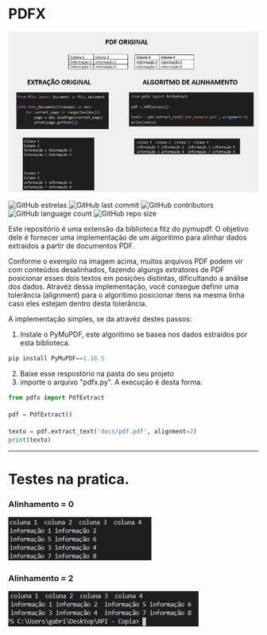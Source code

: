 # PDFX
![image](images/pdfx.png)


![GitHub estrelas](https://img.shields.io/github/stars/gabrielogregorio/pdfx)
![GitHub last commit](https://img.shields.io/github/last-commit/gabrielogregorio/pdfx?style=flat-square)
![GitHub contributors](https://img.shields.io/github/contributors/gabrielogregorio/pdfx)
![GitHub language count](https://img.shields.io/github/languages/count/gabrielogregorio/pdfx)
![GitHub repo size](https://img.shields.io/github/repo-size/gabrielogregorio/pdfx)



Este repositório é uma extensão da biblioteca fitz do pymupdf. O objetivo dele é fornecer uma implementação de um algoritimo para alinhar dados extraidos a partir de documentos PDF.

Conforme o exemplo na imagem acima, muitos arquivos PDF podem vir com conteúdos desalinhados, fazendo algungs extratores de PDF posicionar esses dois textos em posições distintas, dificultando a análise dos dados. Atravéz dessa implementação, você consegue definir uma tolerância (alignment) para o algoritimo posicionar itens na mesma linha caso eles estejam dentro desta tolerância.

A implementação simples, se da atravéz destes passos:   

1. Instale o PyMuPDF, este  algoritimo se basea nos dados estraídos por esta biblioteca.  
```python
pip install PyMuPDF==1.18.5
```

2. Baixe esse respostório na pasta do seu projeto  
3. importe o arquivo "pdfx.py". A execução é desta forma.  


```python
from pdfx import PdfExtract

pdf = PdfExtract()

texto = pdf.extract_text('docs/pdf.pdf', alignment=2)
print(texto)
```

-------------


# Testes na pratica.
### Alinhamento = 0
![image](images/pdfx_0.png)

### Alinhamento = 2
![image](images/pdfx_2.png)


